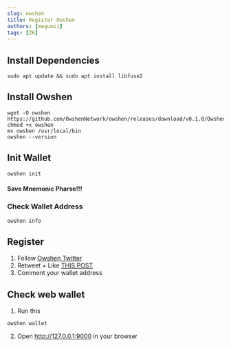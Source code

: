 ```yaml
---
slug: owshen
title: Register Owshen
authors: [megumii]
tags: [ZK]
---
```


## Install Dependencies

```
sudo apt update && sudo apt install libfuse2
```

## Install Owshen

```
wget -O owshen https://github.com/OwshenNetwork/owshen/releases/download/v0.1.0/Owshen_v0.1.0_x86_64.AppImage; chmod +x owshen
mv owshen /usr/local/bin 
owshen --version
```

## Init Wallet

```
owshen init
```

#### Save Mnemonic Pharse!!!

### Check Wallet Address

```
owshen info
```

## Register

1. Follow [Owshen Twitter](https://x.com/OwshenNetwork)
2. Retweet + Like [THIS POST](https://x.com/OwshenNetwork/status/1739258666199449979)
3. Comment your wallet address

## Check web wallet

1. Run this

```
owshen wallet
```

2. Open http://127.0.0.1:9000 in your browser